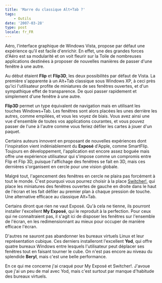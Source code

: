 ```yaml
---
title: 'Marre du classique Alt+Tab ?'
tags:
    - Outils
date: '2007-03-28'
type: post
locale: fr_FR
---
```


Aéro, l'interface graphique de Windows Vista, propose par défaut une expérience qu'il est facile d'enrichir. En effet, une des grandes forces d'Aéro est sa modularité et on voit fleurir sur la Toile de nombreuses applications destinées à proposer de nouvelles manières de passer d'une fenêtre à une autre.

Au début étaient **Flip** et **Flip3D**, les deux possibilités par défaut de Vista. La première s'apparente à un Alt+Tab classique sous Windows XP, à ceci près qu'ici l'utilisateur profite de miniatures de ses fenêtres ouvertes, et d'un sympathique effet de transparence. De quoi passer rapidement et simplement d'une fenêtre à une autre.

**Flip3D** permet un type équivalent de navigation mais en utilisant les touches Windows+Tab. Les fenêtres sont alors placées les unes derrière les autres, comme empilées, et vous les voyez de biais. Vous avez ainsi une vue d'ensemble de toutes vos applications courantes, et vous pouvez passer de l'une à l'autre comme vous feriez défiler les cartes à jouer d'un paquet.

Certains auteurs innovent en proposant de nouvelles expériences dont l'inspiration vient indéniablement du **Exposé** d'Apple, comme SmartFlip. Toujours en développement, l'application est encore assez boguée mais offre une expérience utilisateur qui s'impose comme un compromis entre Flip et Flip 3D, puisque l'affichage des fenêtres se fait en 3D, mais ces dernières s'organisent en cercle pour une vision globale.

Malgré tout, l'agencement des fenêtres en cercle ne plaira pas forcément à tout le monde. C'est pourquoi vous pourrez choisir à la place [Switcher!](http://insentient.net/), qui place les miniatures des fenêtres ouvertes de gauche en droite dans le haut de l'écran et les fait défiler au premier plan à chaque pression de touche. Une alternative efficace au classique Alt+Tab.

Certains diront que rien ne vaut Exposé. Qu'à cela ne tienne, ils pourront installer l'excellent **My Exposé**, qui le reproduit à la perfection. Pour ceux qui ne connaitraient pas, il s'agit ici de disposer les fenêtres sur l'ensemble de l'écran, en les redimensionnant au mieux pour occuper de manière efficace l'écran.

D'autres ne sauront pas abandonner les bureaux virtuels Linux et leur représentation cubique. Ces derniers installeront l'excellent **Yod**, qui offre quatre bureaux Windows entre lesquels l'utilisateur peut déplacer ses fenêtres tout en faisant tourner le cube. On n'est pas encore au niveau du splendide **Beryl**, mais c'est une belle performance.

En ce qui me concerne j'ai craqué pour My Exposé et Switcher!. J'avoue que j'ai un peu de mal avec Yod, mais c'est surtout par manque d'habitude des bureaux virtuels.
